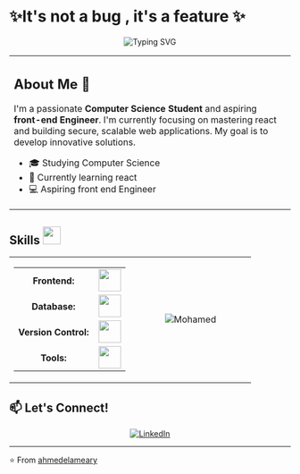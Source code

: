 # ✨It's not a bug , it's a feature ✨
<p align="center">
  <img src="https://readme-typing-svg.herokuapp.com?font=Fira+Code&pause=1000&color=2E9AE1&center=true&vCenter=true&width=435&lines=Always+learning%2C+always+growing;Passionate+about+web+development;Building+the+future+with+code" alt="Typing SVG" />
</p>

<table style="border: none;">
  <tr style="border: none;">
    <td width="100%" style="border: none;">
      <h2>About Me 🚀</h2>
      <p>I'm a passionate <strong>Computer Science Student</strong> and aspiring <strong>front-end Engineer</strong>. I'm currently focusing on mastering react and building secure, scalable web applications. My goal is to develop innovative solutions.</p>
      <ul>
        <li>🎓 Studying Computer Science</li>
        <li>🌱 Currently learning react</li>
        <li>💻 Aspiring front end Engineer</li>
      </ul>
    </td>
  </tr>
</table>

## Skills <img src="https://media2.giphy.com/media/QssGEmpkyEOhBCb7e1/giphy.gif?cid=ecf05e47a0n3gi1bfqntqmob8g9aid1oyj2wr3ds3mg700bl&rid=giphy.gif" width="32px">

<table style="border: none;">
  <tr style="border: none;">
    <td style="border: none;">
      <table>
        <tr>
          <th style="font-weight: bold; padding-right: 10px; vertical-align: center; border: none;">Frontend:</th>
          <td>
            <img height="40" src="https://skillicons.dev/icons?i=html,css,js"/>
          </td>
        </tr>
        <tr>
          <th style="font-weight: bold; padding-right: 10px; vertical-align: center; border: none;">Database:</th>
          <td>
            <img height="40" src="https://skillicons.dev/icons?i=mysql"/>
          </td>
        </tr>
        <tr>
          <th style="font-weight: bold; padding-right: 10px; vertical-align: center; border: none;">Version Control:</th>
          <td>
            <img height="40" src="https://skillicons.dev/icons?i=git,github"/>
          </td>
        </tr>
        <tr>
          <th style="font-weight: bold; padding-right: 10px; vertical-align: center; border: none;">Tools:</th>
          <td>
            <img height="40" src="https://skillicons.dev/icons?i=vscode,figma"/>
          </td>
        </tr>
      </table>
    </td>
    <td width="50%" align="center" style="border: none;">
      <img src="https://media.giphy.com/media/WUlplcMpOCEmTGBtBW/giphy.gif" alt="Mohamed" />
    </td>
  </tr>
</table>

## 📫 Let's Connect!
<p align="center">
  <a href="https://www.linkedin.com/in/ahmed-el-ameary-666146256/" target="_blank">
    <img src="https://img.shields.io/badge/LinkedIn-0077B5?style=for-the-badge&logo=linkedin&logoColor=white" alt="LinkedIn"/>
  </a>
</p>

---

⭐️ From [ahmedelameary](https://github.com/ahmed-elamearyy)

